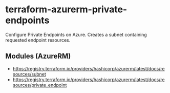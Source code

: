 # terraform-azurerm-private-endpoints

Configure Private Endpoints on Azure.
Creates a subnet containing requested endpoint resources.

## Modules (AzureRM)

  * https://registry.terraform.io/providers/hashicorp/azurerm/latest/docs/resources/subnet
  * https://registry.terraform.io/providers/hashicorp/azurerm/latest/docs/resources/private_endpoint

